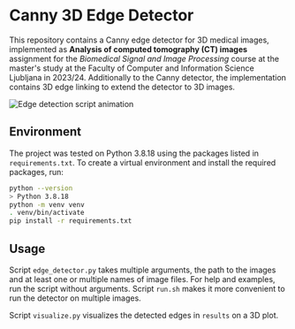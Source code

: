 # Canny 3D Edge Detector

This repository contains a Canny edge detector for 3D medical images,
implemented as **Analysis of computed tomography (CT) images** assignment for the
*Biomedical Signal and Image Processing* course at the master's study at the
Faculty of Computer and Information Science Ljubljana in 2023/24. Additionally
to the Canny detector, the implementation contains 3D edge linking to extend the
detector to 3D images.

![Edge detection script animation](animation.gif)

## Environment

The project was tested on Python 3.8.18 using the packages listed in
`requirements.txt`. To create a virtual environment and install the required
packages, run:

```bash
python --version
> Python 3.8.18
python -m venv venv
. venv/bin/activate
pip install -r requirements.txt
```

## Usage

Script `edge_detector.py` takes multiple arguments, the path to the images and
at least one or multiple names of image files. For help and examples, run the
script without arguments. Script `run.sh` makes it more convenient to run the
detector on multiple images.

Script `visualize.py` visualizes the detected edges in `results` on a 3D plot.
